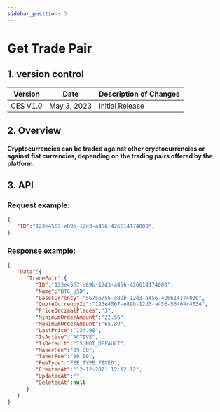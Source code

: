 ```yaml
---
sidebar_position: 3
---
```


# Get Trade Pair

## 1. version control

| Version  | Date        | Description of Changes |
| -------- | ----------- | ---------------------- |
| CES V1.0 | May 3, 2023 | Initial Release        |

## 2. Overview

#### Cryptocurrencies can be traded against other cryptocurrencies or against fiat currencies, depending on the trading pairs offered by the platform.


## 3. API

### Request example:

```json
{
   "ID":"123e4567-e89b-12d3-a456-426614174000",
}
```
### Response example:

```json
{
   "Data":{
      "TradePair":{
         "ID":"123e4567-e89b-12d3-a456-426614174000",
         "Name":"BTC_USD",
         "BaseCurrency":"56756756-e89b-12d3-a456-426614174000",
         "QuoteCurrencyId":"123e4567-e89b-12d3-a456-56464r4534",
         "PriceDecimalPlaces":"3",
         "MinimumOrderAmount":"22.56",
         "MaximumOrderAmount":"65.89",
         "LastPrice":"124.98",
         "IsActive":"ACTIVE",
         "IsDefault":"IS_NOT_DEFAULT",
         "MakerFee":"99.00",
         "TakerFee":"90.89",
         "FeeType":"FEE_TYPE_FIXED",
         "CreatedAt":"12-12-2021 12:12:12",
         "UpdatedAt":"",
         "DeletedAt":null
      }
   }
}
```
